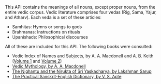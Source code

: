 This API contains the meanings of all nouns, except proper nouns, from the entire vedic corpus. Vedic literature comprises four vedas (Rig, Sama, Yajur, and Atharv). Each veda is a set of these articles:

-  Samhitas: Hymns or songs to gods
-  Brahmanas: Instructions on rituals
-  Upanishads: Philosophical discourses
	
All of these are included for this API. The following books were consulted:
	
-  Vedic Index of Names and Subjects, by A. A. Macdonell and A. B. Keith ([Volume 1](https://archive.org/details/in.ernet.dli.2015.284764) and [Volume 2](https://archive.org/details/in.ernet.dli.2015.211118))
-  [Vedic Mythology, by A. A. Macdonell](https://archive.org/details/in.ernet.dli.2015.47343/page/n5/mode/2up)
-  [The Nighantu and the Nirukta of Sri Yaskacharya, by Lakshman Sarup](https://archive.org/details/nighantuniruktao00yaskuoft)
-  [The Practical Sanskrit-English Dictionary, by V. S. Apte](https://dsal.uchicago.edu/dictionaries/apte/)